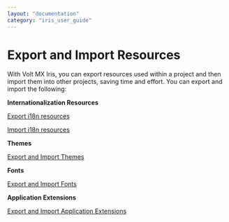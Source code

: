 ```yaml
---
layout: "documentation"
category: "iris_user_guide"
---
```

                           


Export and Import Resources
===========================

With Volt MX Iris, you can export resources used within a project and then import them into other projects, saving time and effort. You can export and import the following:

**Internationalization Resources**

[Export i18n resources](Internationalization.html#export-internationalization-settings)

[Import i18n resources](Internationalization.html#import-internationalization-settings)

**Themes**

[Export and Import Themes](ExportImportThemes.html)

**Fonts**

[Export and Import Fonts](ExportImportFonts.html)

**Application Extensions**

[Export and Import Application Extensions](ImportAppExtension.html#ExportAndImport)
